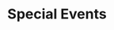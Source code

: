 ---
layout: seasons
slug: special-events
title: Special Events
permalink: '/:categories/:title'
category: f12019
menu_title: F1 Special Events
menu_icon: /assets/site-img/f1-2019-w.png
menu_hide: true
---